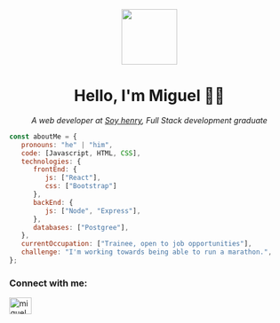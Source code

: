 

<div id="header" align="center">
    <img src="https://media4.giphy.com/media/qgQUggAC3Pfv687qPC/giphy.gif?cid=ecf05e47nupezqmox42gqqvpt3jdq0a9arj8tnys7dsxj8uk&rid=giphy.gif&ct=g" width = 100px'/>
    <h1>Hello, I'm Miguel 👨‍💻</h1>
</div>


<p align="center"><em>A web developer at <a href="https://www.soyhenry.com/?gad=1" target="_blank">Soy henry</a>, Full Stack development graduate</br>
</em></p>

```javascript
const aboutMe = {
   pronouns: "he" | "him",
   code: [Javascript, HTML, CSS],
   technologies: {
      frontEnd: {
         js: ["React"],
         css: ["Bootstrap"]
      },
      backEnd: {
         js: ["Node", "Express"],
      },
      databases: ["Postgree"],
   },
   currentOccupation: ["Trainee, open to job opportunities"],
   challenge: "I'm working towards being able to run a marathon.",
};
```
<h3 align="left">Connect with me:</h3>
<p align="left">
<a href="https://instagram.com/miguelz_01" target="blank"><img align="center" src="https://raw.githubusercontent.com/rahuldkjain/github-profile-readme-generator/master/src/images/icons/Social/instagram.svg" alt="miguelz_01" height="30" width="40" /></a>
</p>

